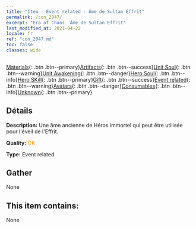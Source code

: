 ```yaml
---
title: "Item - Event related - Âme de Sultan Effrit"
permalink: /con_2047/
excerpt: "Era of Chaos  Âme de Sultan Effrit"
last_modified_at: 2021-04-22
locale: fr
ref: "con_2047.md"
toc: false
classes: wide
---
```

 [Materials](/ItemsFR/){: .btn .btn--primary}[Artifacts](/ItemsFR/Artifacts/){: .btn .btn--success}[Unit Soul](/ItemsFR/UnitSoul/){: .btn .btn--warning}[Unit Awakening](/ItemsFR/UnitAwakening/){: .btn .btn--danger}[Hero Soul](/ItemsFR/HeroSoul/){: .btn .btn--info}[Hero SKill](/ItemsFR/HeroSkill/){: .btn .btn--primary}[Gift](/ItemsFR/Gift/){: .btn .btn--success}[Event related](/ItemsFR/Events/){: .btn .btn--warning}[Avatars](/ItemsFR/Avatars/){: .btn .btn--danger}[Consumables](/ItemsFR/Consumables/){: .btn .btn--info}[Unknown](/ItemsFR/Unknown/){: .btn .btn--primary}

## Détails
 **Description:** Une âme ancienne de Héros immortel qui peut être utilisée pour l'éveil de l'Effrit.

 **Quality:** <span style="color: #FF8C00">OK</span>

 **Type:** Event related

## Gather

  None

## This item contains:

  None

